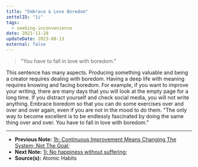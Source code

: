 ```yaml
---
title: "Embrace & Love Boredom"
zettelID: "1i"
tags:
  - seeking-inconvenience
date: 2021-11-28
updateDate: 2023-08-13
external: false
---
```



> "You have to fall in love with boredom."

This sentence has many aspects. Producing something valuable and being a creator requires dealing with boredom. Having a deep life with meaning requires knowing and facing boredom. For example, if you want to improve your writing, there are many days that you will look at the empty page for a long time. If you distract yourself and check social media, you will not write anything. Embrace boredom so that you can do some exercises over and over and over again, even if you are not in the mood to do them. "The only way to become excellent is to be endlessly fascinated by doing the same thing over and over. You have to fall in love with boredom."

---

- **Previous Note:** [1h: Continuous Improvement Means Changing The System; Not The Goal](/notes/1h/);
- **Next Note:** [1j: No happiness without suffering](/notes/1j/);
- **Source(s):** Atomic Habits
